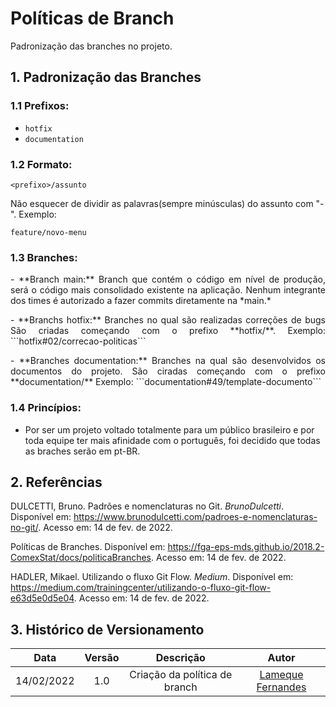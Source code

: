 # Políticas de Branch

Padronização das branches no projeto. 


## 1. Padronização das Branches

### 1.1 Prefixos:
- ```hotfix```
- ```documentation```

### 1.2 Formato:
```
<prefixo>/assunto
```

Não esquecer de dividir as palavras(sempre minúsculas) do assunto com "-".
Exemplo: 
```
feature/novo-menu
```

### 1.3 Branches:

<p align="justify">
- **Branch main:** Branch que contém o código em nível de produção, será o código mais consolidado existente na aplicação. Nenhum integrante dos times é autorizado a fazer commits diretamente na *main.*
</p>
<p align="justify">
- **Branchs hotfix:** Branches no qual são realizadas correções de bugs São criadas começando com o prefixo **hotfix/**.
Exemplo: ```hotfix#02/correcao-politicas```
</p>
<p align="justify">
- **Branches documentation:** Branches na qual são desenvolvidos os documentos do projeto. São ciradas começando com o prefixo **documentation/**
Exemplo: ```documentation#49/template-documento```
</p>

### 1.4 Princípios:
- Por ser um projeto voltado totalmente para um público brasileiro e por toda equipe ter mais afinidade com o português, foi decidido que todas as braches serão em pt-BR.


## 2. Referências

DULCETTI, Bruno. Padrões e nomenclaturas no Git. *BrunoDulcetti*. Disponível em: <https://www.brunodulcetti.com/padroes-e-nomenclaturas-no-git/>. Acesso em: 14 de fev. de 2022.

Políticas de Branches. Disponível em: <https://fga-eps-mds.github.io/2018.2-ComexStat/docs/politicaBranches>. Acesso em: 14 de fev. de 2022.

HADLER, Mikael. Utilizando o fluxo Git Flow. *Medium*. Disponível em: <https://medium.com/trainingcenter/utilizando-o-fluxo-git-flow-e63d5e0d5e04>. Acesso em: 14 de fev. de 2022.

## 3. Histórico de Versionamento


| Data       | Versão | Descrição                                 | Autor             |
| :--------: | :----: | :----------:                              | :---------------: |
| 14/02/2022 |  1.0   | Criação da política de branch             | [Lameque Fernandes](https://github.com/LamequeFernandes)|
